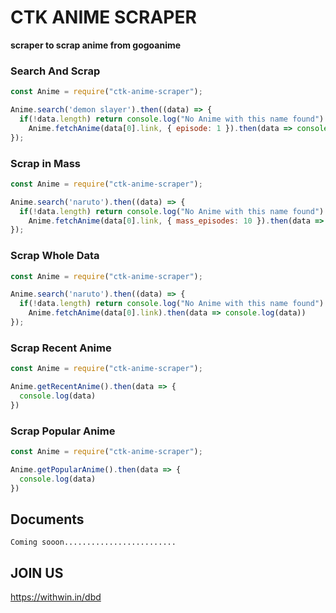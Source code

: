 # CTK ANIME SCRAPER
**scraper to scrap anime from gogoanime**

### Search And Scrap
```js
const Anime = require("ctk-anime-scraper");

Anime.search('demon slayer').then((data) => {
  if(!data.length) return console.log("No Anime with this name found")
	Anime.fetchAnime(data[0].link, { episode: 1 }).then(data => console.log(data))
});
```

### Scrap in Mass
```js
const Anime = require("ctk-anime-scraper");

Anime.search('naruto').then((data) => {
  if(!data.length) return console.log("No Anime with this name found")
	Anime.fetchAnime(data[0].link, { mass_episodes: 10 }).then(data => console.log(data))
});
```

### Scrap Whole Data
```js
const Anime = require("ctk-anime-scraper");

Anime.search('naruto').then((data) => {
  if(!data.length) return console.log("No Anime with this name found")
	Anime.fetchAnime(data[0].link).then(data => console.log(data))
});
```

### Scrap Recent Anime
```js
const Anime = require("ctk-anime-scraper");

Anime.getRecentAnime().then(data => {
  console.log(data)
})
```

### Scrap Popular Anime
```js
const Anime = require("ctk-anime-scraper");

Anime.getPopularAnime().then(data => {
  console.log(data)
})
```

## Documents
```Coming sooon.........................```


## JOIN US
https://withwin.in/dbd
